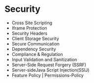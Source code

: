 # Security
  - Cross Site Scripting
  - Iframe Protection
  - Security Headers
  - Client Storage Security
  - Secure Communication
  - Dependency Security
  - Compliance & Regulation
  - Input Validation and Sanitization
  - Server-Side Request Forgery (SSRF)
  - Server-sideJava Script Injection(SSIJ)
  - Feature Policy | Permissions-Policy


